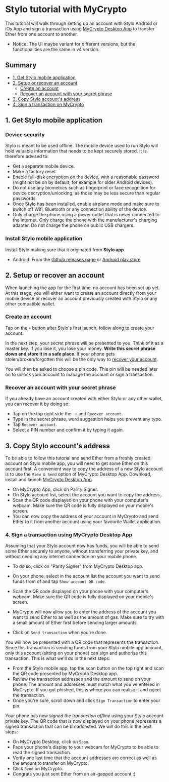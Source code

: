 # Stylo tutorial with MyCrypto

This tutorial will walk through setting up an account with Stylo Android or iOs App and sign a transaction using [MyCrypto Desktop App](https://download.mycrypto.com/) to transfer Ether from one account to another.

* Notice: The UI maybe variant for different versions, but the functionalities are the same in v4 version.


## Summary
- [1. Get Stylo mobile application](#1-get-stylo-mobile-application)
- [2. Setup or recover an account](#2-setup-or-recover-an-account)
  - [Create an account](#create-an-account)
  - [Recover an account with your secret phrase](#recover-an-account-with-your-secret-phrase)
- [3. Copy Stylo account's address](#3-copy-stylo-accounts-address)
- [4. Sign a transaction on MyCrypto](#4-sign-a-transaction-using-mycrypto-desktop-app)


## 1. Get Stylo mobile application

### Device security
Stylo is meant to be used offline. The mobile device used to run Stylo will hold valuable information that needs to be kept securely stored. It is therefore advised to:
- Get a separate mobile device.
- Make a factory reset.
- Enable full-disk encryption on the device, with a reasonable password (might not be on by default, for example for older Android devices).
- Do not use any biometrics such as fingerprint or face recognition for device decryption/unlocking, as those may be less secure than regular passwords.
- Once Stylo has been installed, enable airplane mode and make sure to switch off Wifi, Bluetooth or any connection ability of the device.
- Only charge the phone using a power outlet that is never connected to the internet. Only charge the phone with the manufacturer's charging adapter. Do not charge the phone on public USB chargers.


### Install Stylo mobile application

Install Stylo making sure that it originated from **Stylo app**
- Android: From the [Github releases page](https://github.com/stylo-app/stylo/releases) or [Android play store](https://play.google.com/store/apps/details?id=com.styloapp)
<!-- - [iOs](https://itunes.apple.com/us/app//id1218174838) -->


## 2. Setup or recover an account
When launching the app for the first time, no account has been set up yet. At this stage, you will either want to create an account directly from your mobile device or recover an account previously created with Stylo or any other compatible wallet.
 
### Create an account
 
Tap on the `+` button after Stylo's first launch, follow along to create your account.

In the next step, your secret phrase will be presented to you. Think of it as a master key. If you lose it, you lose your money.
**Write this secret phrase down and store it in a safe place**.
If your phone gets stolen/broken/forgotten this will be the only way to [recover your account](#recover-an-account-with-your-secret-phrase).

You will then be asked to choose a pin code. This pin will be needed later on to unlock your account to manage the account or sign a transaction.


### Recover an account with your secret phrase

If you already have an account created with either Stylo or any other wallet, you can recover it by doing so:
- Tap on the top right side the ` +` and `Recover account`.
- Type in the secret phrase, word suggestion helps you prevent any typo.
- Tap `Recover account`.
- Select a PIN number and confirm it by typing it again.

## 3. Copy Stylo account's address

To be able to follow this tutorial and send Ether from a freshly created account on Stylo mobile app, you will need to get some Ether on this account first. A convenient way to copy the address of a new Stylo account is to use the `View & Send` option of MyCrypto Desktop App. Download, install and launch [MyCrypto Desktop App](https://download.mycrypto.com/).

- On MyCrypto App, click on Parity Signer.
- On Stylo account list, select the account you want to copy the address .
- Scan the QR code displayed on your phone with your computer's webcam. Make sure the QR code is fully displayed on your mobile's screen.
- You can now copy the address of your account in MyCrypto and send Ether to it from another account using your favourite Wallet application.


### 4. Sign a transaction using MyCrypto Desktop App

Assuming that your Stylo account now has funds, you will be able to send some Ether securely to anyone, without transferring your private key, and without needing any internet connection on your mobile phone.

- To do so, click on "Parity Signer" from MyCrypto Desktop app.

- On your phone, select in the account list the account you want to send funds from of and tap `Show account QR code`.
- Scan the QR code displayed on your phone with your computer's webcam. Make sure the QR code is fully displayed on your mobile's screen.
- MyCrypto will now allow you to enter the address of the account you want to send Ether to as well as the amount of gas. Make sure to try with a small amount of Ether first before sending larger amounts.
- Click on `Send transaction` when you're done.


You will now be presented with a QR code that represents the transaction. Since this transaction is sending funds from your Stylo mobile app account, only this account (sitting on your phone) can sign and authorise this transaction. This is what we'll do in the next steps:
- From the Stylo mobile app, tap the scan button on the top right and scan the QR code presented by MyCrypto Desktop app.
- Review the transaction addresses and the amount to send on your phone. The amount and addresses must match what you've entered in MyCrypto. If you got phished, this is where you can realise it and reject the transaction.
- Once you're sure, scroll down and click `Sign Transaction` to enter your pin.


Your phone has now *signed the transaction offline* using your Stylo account private key. The QR code that is now displayed on your phone represents a signed transaction that can be broadcasted. We will do this in the next steps:
- On MyCrypto Desktop, click on `Scan`.
- Face your phone's display to your webcam for MyCrypto to be able to read the signed transaction.
- Verify one last time that the account addresses are correct as well as the amount to transfer on MyCrypto.
- Click `Send` on MyCrypto.
- Congrats you just sent Ether from an air-gapped account :)

